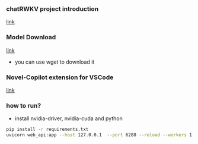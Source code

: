 ### chatRWKV project introduction
[link](https://github.com/BlinkDL/ChatRWKV)


### Model Download
[link](https://huggingface.co/BlinkDL/rwkv-4-novel/tree/main)
- you can use wget to download it

### Novel-Copilot extension for VSCode
[link](https://github.com/Tlntin/novel-copilot)

### how to run?
- install nvidia-driver, nvidia-cuda and python
```bash
pip install -r requirements.txt
uvicorn web_api:app --host 127.0.0.1  --port 6288 --reload --workers 1
```
